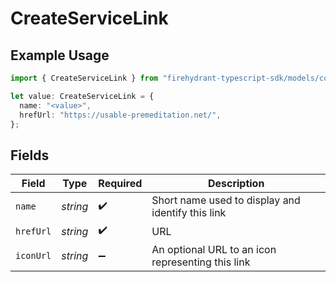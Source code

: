 # CreateServiceLink

## Example Usage

```typescript
import { CreateServiceLink } from "firehydrant-typescript-sdk/models/components";

let value: CreateServiceLink = {
  name: "<value>",
  hrefUrl: "https://usable-premeditation.net/",
};
```

## Fields

| Field                                             | Type                                              | Required                                          | Description                                       |
| ------------------------------------------------- | ------------------------------------------------- | ------------------------------------------------- | ------------------------------------------------- |
| `name`                                            | *string*                                          | :heavy_check_mark:                                | Short name used to display and identify this link |
| `hrefUrl`                                         | *string*                                          | :heavy_check_mark:                                | URL                                               |
| `iconUrl`                                         | *string*                                          | :heavy_minus_sign:                                | An optional URL to an icon representing this link |